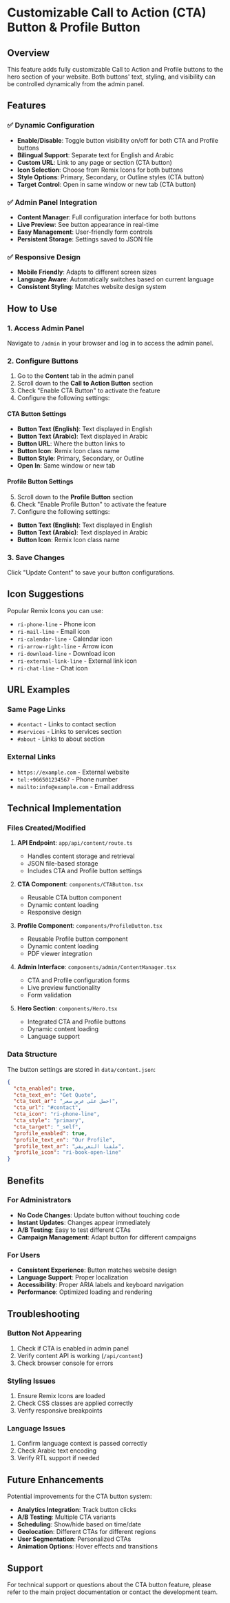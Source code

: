 # Customizable Call to Action (CTA) Button & Profile Button

## Overview

This feature adds fully customizable Call to Action and Profile buttons to the hero section of your website. Both buttons' text, styling, and visibility can be controlled dynamically from the admin panel.

## Features

### ✅ **Dynamic Configuration**
- **Enable/Disable**: Toggle button visibility on/off for both CTA and Profile buttons
- **Bilingual Support**: Separate text for English and Arabic
- **Custom URL**: Link to any page or section (CTA button)
- **Icon Selection**: Choose from Remix Icons for both buttons
- **Style Options**: Primary, Secondary, or Outline styles (CTA button)
- **Target Control**: Open in same window or new tab (CTA button)

### ✅ **Admin Panel Integration**
- **Content Manager**: Full configuration interface for both buttons
- **Live Preview**: See button appearance in real-time
- **Easy Management**: User-friendly form controls
- **Persistent Storage**: Settings saved to JSON file

### ✅ **Responsive Design**
- **Mobile Friendly**: Adapts to different screen sizes
- **Language Aware**: Automatically switches based on current language
- **Consistent Styling**: Matches website design system

## How to Use

### 1. Access Admin Panel
Navigate to `/admin` in your browser and log in to access the admin panel.

### 2. Configure Buttons
1. Go to the **Content** tab in the admin panel
2. Scroll down to the **Call to Action Button** section
3. Check "Enable CTA Button" to activate the feature
4. Configure the following settings:

#### CTA Button Settings
- **Button Text (English)**: Text displayed in English
- **Button Text (Arabic)**: Text displayed in Arabic
- **Button URL**: Where the button links to
- **Button Icon**: Remix Icon class name
- **Button Style**: Primary, Secondary, or Outline
- **Open In**: Same window or new tab

#### Profile Button Settings
5. Scroll down to the **Profile Button** section
6. Check "Enable Profile Button" to activate the feature
7. Configure the following settings:
- **Button Text (English)**: Text displayed in English
- **Button Text (Arabic)**: Text displayed in Arabic
- **Button Icon**: Remix Icon class name

### 3. Save Changes
Click "Update Content" to save your button configurations.

## Icon Suggestions

Popular Remix Icons you can use:
- `ri-phone-line` - Phone icon
- `ri-mail-line` - Email icon
- `ri-calendar-line` - Calendar icon
- `ri-arrow-right-line` - Arrow icon
- `ri-download-line` - Download icon
- `ri-external-link-line` - External link icon
- `ri-chat-line` - Chat icon

## URL Examples

### Same Page Links
- `#contact` - Links to contact section
- `#services` - Links to services section
- `#about` - Links to about section

### External Links
- `https://example.com` - External website
- `tel:+966501234567` - Phone number
- `mailto:info@example.com` - Email address

## Technical Implementation

### Files Created/Modified

1. **API Endpoint**: `app/api/content/route.ts`
   - Handles content storage and retrieval
   - JSON file-based storage
   - Includes CTA and Profile button settings

2. **CTA Component**: `components/CTAButton.tsx`
   - Reusable CTA button component
   - Dynamic content loading
   - Responsive design

3. **Profile Component**: `components/ProfileButton.tsx`
   - Reusable Profile button component
   - Dynamic content loading
   - PDF viewer integration

4. **Admin Interface**: `components/admin/ContentManager.tsx`
   - CTA and Profile configuration forms
   - Live preview functionality
   - Form validation

5. **Hero Section**: `components/Hero.tsx`
   - Integrated CTA and Profile buttons
   - Dynamic content loading
   - Language support

### Data Structure

The button settings are stored in `data/content.json`:

```json
{
  "cta_enabled": true,
  "cta_text_en": "Get Quote",
  "cta_text_ar": "احصل على عرض سعر",
  "cta_url": "#contact",
  "cta_icon": "ri-phone-line",
  "cta_style": "primary",
  "cta_target": "_self",
  "profile_enabled": true,
  "profile_text_en": "Our Profile",
  "profile_text_ar": "ملفنا التعريفي",
  "profile_icon": "ri-book-open-line"
}
```

## Benefits

### For Administrators
- **No Code Changes**: Update button without touching code
- **Instant Updates**: Changes appear immediately
- **A/B Testing**: Easy to test different CTAs
- **Campaign Management**: Adapt button for different campaigns

### For Users
- **Consistent Experience**: Button matches website design
- **Language Support**: Proper localization
- **Accessibility**: Proper ARIA labels and keyboard navigation
- **Performance**: Optimized loading and rendering

## Troubleshooting

### Button Not Appearing
1. Check if CTA is enabled in admin panel
2. Verify content API is working (`/api/content`)
3. Check browser console for errors

### Styling Issues
1. Ensure Remix Icons are loaded
2. Check CSS classes are applied correctly
3. Verify responsive breakpoints

### Language Issues
1. Confirm language context is passed correctly
2. Check Arabic text encoding
3. Verify RTL support if needed

## Future Enhancements

Potential improvements for the CTA button system:

- **Analytics Integration**: Track button clicks
- **A/B Testing**: Multiple CTA variants
- **Scheduling**: Show/hide based on time/date
- **Geolocation**: Different CTAs for different regions
- **User Segmentation**: Personalized CTAs
- **Animation Options**: Hover effects and transitions

## Support

For technical support or questions about the CTA button feature, please refer to the main project documentation or contact the development team. 